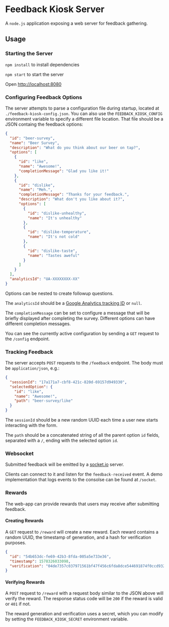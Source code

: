 # Feedback Kiosk Server

A `node.js` application exposing a web server for feedback gathering.

## Usage

### Starting the Server

`npm install` to install dependencies

`npm start` to start the server

Open [http://localhost:8080](http://localhost:8080)

### Configuring Feedback Options

The server attempts to parse a configuration file during startup, located at `./feedback-kiosk-config.json`. You can also use the `FEEDBACK_KIOSK_CONFIG` environment variable to specify a different file location. That file should be a JSON containg the feedback options:

```json
{
  "id": "beer-survey",
  "name": "Beer Survey",
  "description": "What do you think about our beer on tap?",
  "options": [
    {
      "id": "like",
      "name": "Awesome!",
      "completionMessage": "Glad you like it!"
    },
    {
      "id": "dislike",
      "name": "Meh.",
      "completionMessage": "Thanks for your feedback.",
      "description": "What don't you like about it?",
      "options": [
        {
          "id": "dislike-unhealthy",
          "name": "It's unhealthy"
        },
        {
          "id": "dislike-temperature",
          "name": "It's not cold"
        },
        {
          "id": "dislike-taste",
          "name": "Tastes aweful"
        }
      ]
    }
  ],
  "analyticsId": "UA-XXXXXXXX-XX"
}
```

Options can be nested to create followup questions.

The `analyticsId` should be a [Google Analytics tracking ID](https://support.google.com/analytics/thread/13109681?hl=en) or `null`.

The `completionMessage` can be set to configure a message that will be briefly displayed after completing the survey. Different options can have different completion messages.

You can see the currently active configuration by sending a `GET` request to the `/config` endpoint.

### Tracking Feedback

The server accepts `POST` requests to the `/feedback` endpoint. The body must be `application/json`, e.g.:

```json
{
  "sessionId": "17a171a7-cbf8-421c-820d-69157d949330",
  "selectedOption": {
    "id": "like",
    "name": "Awesome!",
    "path": "beer-survey/like"
  }
}
```

The `sessionId` should be a new random UUID each time a user new starts interacting with the form.

The `path` should be a concatenated string of all the parent option `id` fields, separated with a `/`, ending with the selected option `id`.

### Websocket

Submitted feedback will be emitted by a [socket.io](https://socket.io/) server.

Clients can connect to it and listen for the `feedback-received` event. A demo implementation that logs events to the consolse can be found at `/socket`.

### Rewards

The web-app can provide rewards that users may receive after submitting feedback.

#### Creating Rewards

A `GET` request to `/reward` will create a new reward. Each reward contains a random UUID, the timestamp of generation, and a hash for verification purposes.

```json
{
  "id": "54b653dc-fe69-42b3-8fda-005a5e733e36",
  "timestamp": 1578326033098,
  "verification": "04de7357c037971561bf47f456c6fda8dce544691874f0ccd932ea97e9bbdc02"
}
```

#### Verifying Rewards

A `POST` request to `/reward` with a request body similar to the JSON above will verify the reward. The response status code will be `200` if the reward is valid or `401` if not.

The reward generation and verification uses a secret, which you can modify by setting the `FEEDBACK_KIOSK_SECRET` environment variable.


